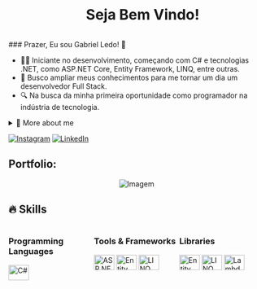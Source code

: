 <!--título-->
<div id="user-content-toc">
  <ul align="center">
    <summary><h1 style="display: inline-block">Seja Bem Vindo!</h1></summary>
</div>

<!-- Presentation -->
<p>
### Prazer, Eu sou Gabriel Ledo! 👋

- 👨‍💻 Iniciante no desenvolvimento, começando com C# e tecnologias .NET, como ASP.NET Core, Entity Framework, LINQ, entre outras.
- 🌱 Busco ampliar meus conhecimentos para me tornar um dia um desenvolvedor Full Stack.
- 🔍 Na busca da minha primeira oportunidade como programador na indústria de tecnologia.

</p>

<!-- Dropdown -->
<details>
  <summary>🚀 More about me</summary>

  - Meu nome é Gabriel Ledo, tenho 22 anos e moro no Brasil. Atualmente, estou aprendendo desenvolvimento com foco em C# e tecnologias .NET, como ASP.NET Core, Entity Framework, LINQ, entre outras. Estou em busca da minha primeira oportunidade no mercado como desenvolvedor, ansioso para aplicar meu conhecimento e crescer na área! 🖥️

  - Acredito que a curiosidade constante e a vontade de superar desafios são essenciais para evoluir como desenvolvedor. 💡
</details>

<!-- Links -->
[![Instagram](https://img.shields.io/badge/Instagram-E4405F?style=for-the-badge&logo=instagram&logoColor=white)](https://www.instagram.com/ledo2k_/)
[![LinkedIn](https://img.shields.io/badge/LinkedIn-0077B5?style=for-the-badge&logo=linkedin&logoColor=white)](https://www.linkedin.com/in/gabriel-ledo-779211313/)


<!-- Portfolio -->
## Portfolio:

<!-- GIF -->
<p align="center">
  <img src="https://i.giphy.com/media/v1.Y2lkPTc5MGI3NjExMjJmcGo5ZWFhOGI4OXVwMTltN3Z1cnhseW1pYnFodzh6NnV1cjQzOSZlcD12MV9pbnRlcm5hbF9naWZfYnlfaWQmY3Q9Zw/iIqmM5tTjmpOB9mpbn/giphy.gif" alt="Imagem">
</p>

## 🔥 Skills

<!-- Skills: Programming Languages -->
<div style="display: flex; justify-content: space-between;">

  <div style="flex-basis: 48%;">
    <h3>Programming Languages</h3>
    <img align="center" alt="C#" height="30" width="40" src="https://cdn.jsdelivr.net/gh/devicons/devicon/icons/csharp/csharp-original.svg">
  </div>
  
  <!-- Skills: Tools & Frameworks -->
  <div style="flex-basis: 48%;">
    <h3>Tools & Frameworks</h3>
    <img align="center" alt="ASP.NET" height="30" width="40" src="https://cdn.jsdelivr.net/gh/devicons/devicon/icons/dotnetcore/dotnetcore-original.svg">
    <img align="center" alt="Entity Framework" height="30" width="40" src="https://cdn.jsdelivr.net/gh/devicons/devicon/icons/dotnetcore/dotnetcore-original.svg">
    <img align="center" alt="LINQ" height="30" width="40" src="https://cdn.jsdelivr.net/gh/devicons/devicon/icons/dotnetcore/dotnetcore-original.svg">
  </div>
  
  <!-- Skills: Libraries -->
  <div style="flex-basis: 48%;">
    <h3>Libraries</h3>
    <img align="center" alt="Entity Framework" height="30" width="40" src="https://cdn.jsdelivr.net/gh/devicons/devicon/icons/dotnetcore/dotnetcore-original.svg">
    <img align="center" alt="LINQ" height="30" width="40" src="https://cdn.jsdelivr.net/gh/devicons/devicon/icons/dotnetcore/dotnetcore-original.svg">
    <img align="center" alt="Lambda" height="30" width="40" src="https://cdn.jsdelivr.net/gh/devicons/devicon/icons/dotnetcore/dotnetcore-original.svg">
  </div>

</div>

